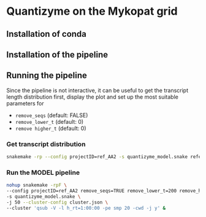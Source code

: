 # Quantizyme on the Mykopat grid

## Installation of conda

## Installation of the pipeline

## Running the pipeline

Since the pipeline is not interactive, it can be useful to get the transcript length distribution first, display the plot and set up the most suitable parameters for

- `remove_seqs` (default: FALSE)
- `remove_lower_t` (default: 0)
- `remove higher_t` (default: 0)


### Get transcript distribution

```bash
snakemake -rp --config projectID=ref_AA2 -s quantizyme_model.snake reference_transcripts_length_distribution/ref_AA2_transcript_length_distribution.pdf
```

### Run the MODEL pipeline

```bash
nohup snakemake -rpF \
--config projectID=ref_AA2 remove_seqs=TRUE remove_lower_t=200 remove_higher_t=1500 \
-s quantizyme_model.snake \
-j 50 --cluster-config cluster.json \
--cluster 'qsub -V -l h_rt=1:00:00 -pe smp 20 -cwd -j y' &
```
